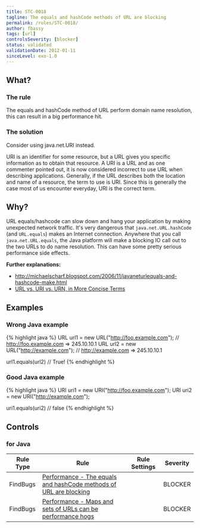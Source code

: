 ```yaml
---
title: STC-0018
tagline: The equals and hashCode methods of URL are blocking
permalink: /rules/STC-0018/
author: fbassy
tags: [url]
controlsSeverity: [blocker]
status: validated
validationDate: 2012-01-11
sinceLevel: exo-1.0
---
```


<a name="what"></a>
## What?

### <i class="fa fa-info-circle"></i> The rule

The equals and hashCode method of URL perform domain name resolution, this can result in a big performance hit.

### <i class="fa fa-lightbulb-o"></i> The solution

Consider using java.net.URI instead.

URI is an identifier for some resource, but a URL gives you specific
information as to obtain that resource. A URI is a URL and as one commenter
pointed out, it is now considered incorrect to use URL when describing
applications. Generally, if the URL describes both the location and name of
a resource, the term to use is URI. Since this is generally the case most
of us encounter everyday, URI is the correct term.

<a name="why"></a>
## Why?

URL equals/hashcode can slow down and hang your application by making
unexpected network traffic. It's very dangerous that `java.net.URL.hashCode`
(and `URL.equals`) makes an Internet connection. Anywhere that you call
`java.net.URL.equals`, the Java platform will make a blocking IO call out to
the two URLs to do name resolution. This can have some pretty serious
performance side effects.

**Further explanations:**

  * <http://michaelscharf.blogspot.com/2006/11/javaneturlequals-and-hashcode-make.html>
  * [URL vs. URI vs. URN, in More Concise Terms](/rules/STC-0018-EX_01/)

<a name="examples"></a>
## Examples



<div class="panel panel-danger">
  <div class="panel-heading">
    <h3 class="panel-title"><i class="fa fa-thumbs-down pull-right"></i> Wrong Java example</h3>
  </div>
  <div class="panel-body">

{% highlight java %}
URL url1 = new URL("http://foo.example.com");  // http://foo.example.com => 245.10.10.1
URL url2 = new URL("http://example.com");      // http://example.com => 245.10.10.1

url1.equals(url2) // True!
{% endhighlight %}

  </div>
</div>


<div class="panel panel-success">
  <div class="panel-heading">
    <h3 class="panel-title"><i class="fa fa-thumbs-up pull-right"></i> Good Java example</h3>
  </div>
  <div class="panel-body">

{% highlight java %}
URI uri1 = new URI("http://foo.example.com");
URI uri2 = new URI("http://example.com");

uri1.equals(uri2) // false
{% endhighlight %}

  </div>
</div>


<a name="controls"></a>
## <i class="fa fa-shield"></i> Controls

### for Java

<div class="table-responsive">
  <table class="table">
    <thead>
      <tr>
        <th>Rule Type</th>
        <th>Rule</th>
        <th>Rule Settings</th>
        <th>Severity</th>
      </tr>
    </thead>
    <tbody>
    <tr>
      <td>FindBugs</td>
      <td><a href="http://findbugs.sourceforge.net/bugDescriptions.html#DMI_BLOCKING_METHODS_ON_URL">Performance - The equals and hashCode methods of URL are blocking</a></td>
       <td>
       </td>
       <td>BLOCKER</td>
     </tr>
     <tr>
       <td>FindBugs</td>
       <td><a href="http://findbugs.sourceforge.net/bugDescriptions.html#DMI_COLLECTION_OF_URLS" >Performance - Maps and sets of URLs can be performance hogs</a></td>
       <td>
       </td>
       <td>BLOCKER</td>
     </tr>
   </tbody>
  </table>
</div>
